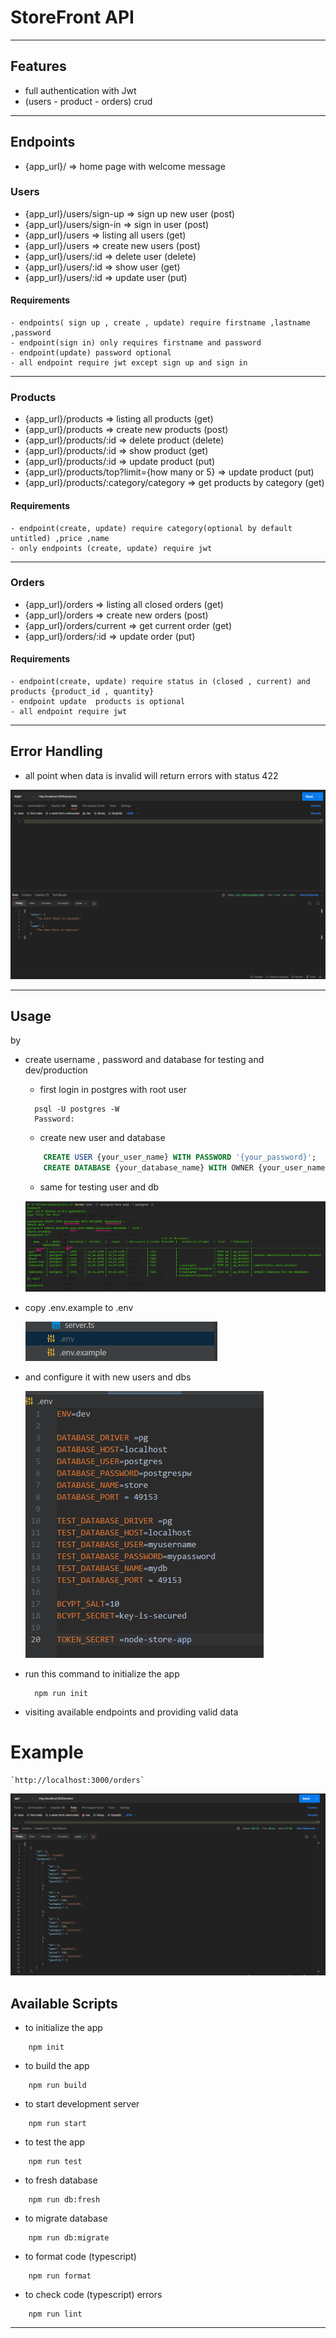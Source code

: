 # StoreFront API

---

## Features

-   full authentication with Jwt
-   (users - product - orders) crud

---

## Endpoints

-   {app_url}/ => home page with welcome message

### Users

-   {app_url}/users/sign-up => sign up new user (post)
-   {app_url}/users/sign-in => sign in user (post)
-   {app_url}/users => listing all users (get)
-   {app_url}/users => create new users (post)
-   {app_url}/users/:id => delete user (delete)
-   {app_url}/users/:id => show user (get)
-   {app_url}/users/:id => update user (put)

#### Requirements

    - endpoints( sign up , create , update) require firstname ,lastname ,password
    - endpoint(sign in) only requires firstname and password
    - endpoint(update) password optional
    - all endpoint require jwt except sign up and sign in

---

### Products

-   {app_url}/products => listing all products (get)
-   {app_url}/products => create new products (post)
-   {app_url}/products/:id => delete product (delete)
-   {app_url}/products/:id => show product (get)
-   {app_url}/products/:id => update product (put)
-   {app_url}/products/top?limit={how many or 5} => update product (put)
-   {app_url}/products/:category/category => get products by category (get)

#### Requirements

    - endpoint(create, update) require category(optional by default untitled) ,price ,name
    - only endpoints (create, update) require jwt

---

### Orders

-   {app_url}/orders => listing all closed orders (get)
-   {app_url}/orders => create new orders (post)
-   {app_url}/orders/current => get current order (get)
-   {app_url}/orders/:id => update order (put)

#### Requirements

    - endpoint(create, update) require status in (closed , current) and products {product_id , quantity}
    - endpoint update  products is optional
    - all endpoint require jwt

---

## Error Handling

-   all point when data is invalid will return errors with status 422

![422](./docs/img/422.png)

---

## Usage

by

-   create username , password and database for testing and dev/production

    -   first login in postgres with root user

    ```shell
      psql -U postgres -W
      Password:
    ```

    -   create new user and database

    ```sql
        CREATE USER {your_user_name} WITH PASSWORD '{your_password}';
        CREATE DATABASE {your_database_name} WITH OWNER {your_user_name} ENCODING = 'utf8';
    ```

    -   same for testing user and db

    ![createdb](./docs/img/create-db-ps.png)

-   copy .env.example to .env

    ![.env](./docs/img/404.png)

-   and configure it with new users and dbs

    ![.env](./docs/img/env.png)

-   run this command to initialize the app

    ```shell
      npm run init
    ```

-   visiting available endpoints and providing valid data

# Example

    `http://localhost:3000/orders`

![example](./docs/img/usage.png)

## Available Scripts

-   to initialize the app

```shell
    npm init
```

-   to build the app

```shell
    npm run build
```

-   to start development server

```shell
    npm run start
```

-   to test the app

```shell
    npm run test
```

-   to fresh database

```shell
    npm run db:fresh
```

-   to migrate database

```shell
    npm run db:migrate
```

-   to format code (typescript)

```shell
    npm run format
```

-   to check code (typescript) errors

```shell
    npm run lint
```

---
